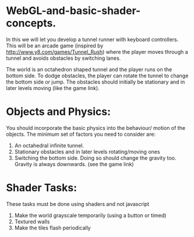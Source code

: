 # WebGL-and-basic-shader-concepts.
In this we will let you develop a tunnel runner with keyboard controllers. This will be an arcade game (inspired by ​ http://www.y8.com/games/Tunnel_Rush​ ) where the player moves through a tunnel and avoids obstacles by switching lanes.

The world is an octahedron shaped tunnel and the player runs on the bottom side. To dodge
obstacles, the player can rotate the tunnel to change the bottom side or jump. The obstacles
should initially be stationary and in later levels moving (like the game link).
# Objects and Physics:
You should incorporate the basic physics into the behaviour/ motion of the objects. The
minimum set of factors you need to consider are:
1. An octahedral infinite tunnel.
2. Stationary obstacles and in later levels rotating/moving ones
3. Switching the bottom side. Doing so should change the gravity too. Gravity is always
downwards. (see the game link)
# Shader Tasks:
These tasks must be done using shaders and not javascript
1. Make the world grayscale temporarily (using a button or timed)
2. Textured walls
3. Make the tiles flash periodically
